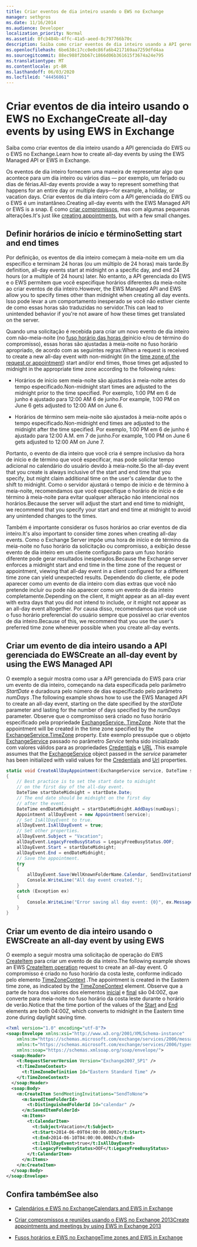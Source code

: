 ```yaml
---
title: Criar eventos de dia inteiro usando o EWS no Exchange
manager: sethgros
ms.date: 11/16/2014
ms.audience: Developer
localization_priority: Normal
ms.assetid: 0fcb484b-4ffc-41a5-aeed-8c797766b70c
description: Saiba como criar eventos de dia inteiro usando a API gerenciada do EWS ou o EWS no Exchange.
ms.openlocfilehash: 6be638c17cc0e0c86fa6b4217169aa7259dfd4aa
ms.sourcegitcommit: 88ec988f2bb67c1866d06b361615f3674a24e795
ms.translationtype: MT
ms.contentlocale: pt-BR
ms.lasthandoff: 06/03/2020
ms.locfileid: "44456861"
---
```

# <a name="create-all-day-events-by-using-ews-in-exchange"></a><span data-ttu-id="84f8b-103">Criar eventos de dia inteiro usando o EWS no Exchange</span><span class="sxs-lookup"><span data-stu-id="84f8b-103">Create all-day events by using EWS in Exchange</span></span>

<span data-ttu-id="84f8b-104">Saiba como criar eventos de dia inteiro usando a API gerenciada do EWS ou o EWS no Exchange.</span><span class="sxs-lookup"><span data-stu-id="84f8b-104">Learn how to create all-day events by using the EWS Managed API or EWS in Exchange.</span></span>
  
<span data-ttu-id="84f8b-105">Os eventos de dia inteiro fornecem uma maneira de representar algo que acontece para um dia inteiro ou vários dias — por exemplo, um feriado ou dias de férias.</span><span class="sxs-lookup"><span data-stu-id="84f8b-105">All-day events provide a way to represent something that happens for an entire day or multiple days—for example, a holiday, or vacation days.</span></span> <span data-ttu-id="84f8b-106">Criar eventos de dia inteiro com a API gerenciada do EWS ou o EWS é um instantâneo.</span><span class="sxs-lookup"><span data-stu-id="84f8b-106">Creating all-day events with the EWS Managed API or EWS is a snap.</span></span> <span data-ttu-id="84f8b-107">É como [criar compromissos](how-to-create-appointments-and-meetings-by-using-ews-in-exchange-2013.md), mas com algumas pequenas alterações.</span><span class="sxs-lookup"><span data-stu-id="84f8b-107">It's just like [creating appointments](how-to-create-appointments-and-meetings-by-using-ews-in-exchange-2013.md), but with a few small changes.</span></span>
  
## <a name="setting-start-and-end-times"></a><span data-ttu-id="84f8b-108">Definir horários de início e término</span><span class="sxs-lookup"><span data-stu-id="84f8b-108">Setting start and end times</span></span>

<span data-ttu-id="84f8b-109">Por definição, os eventos de dia inteiro começam à meia-noite em um dia específico e terminam 24 horas (ou um múltiplo de 24 horas) mais tarde.</span><span class="sxs-lookup"><span data-stu-id="84f8b-109">By definition, all-day events start at midnight on a specific day, and end 24 hours (or a multiple of 24 hours) later.</span></span> <span data-ttu-id="84f8b-110">No entanto, a API gerenciada do EWS e o EWS permitem que você especifique horários diferentes da meia-noite ao criar eventos de dia inteiro.</span><span class="sxs-lookup"><span data-stu-id="84f8b-110">However, the EWS Managed API and EWS allow you to specify times other than midnight when creating all day events.</span></span> <span data-ttu-id="84f8b-111">Isso pode levar a um comportamento inesperado se você não estiver ciente de como essas horas são traduzidas no servidor.</span><span class="sxs-lookup"><span data-stu-id="84f8b-111">This can lead to unintended behavior if you're not aware of how these times get translated on the server.</span></span>
  
<span data-ttu-id="84f8b-112">Quando uma solicitação é recebida para criar um novo evento de dia inteiro com não-meia-noite (no [fuso horário das horas de](time-zones-and-ews-in-exchange.md)início e/ou de término do compromisso), essas horas são ajustadas à meia-noite no fuso horário apropriado, de acordo com as seguintes regras:</span><span class="sxs-lookup"><span data-stu-id="84f8b-112">When a request is received to create a new all-day event with non-midnight (in the [time zone of the request or appointment](time-zones-and-ews-in-exchange.md)) start and/or end times, those times get adjusted to midnight in the appropriate time zone according to the following rules:</span></span>
  
- <span data-ttu-id="84f8b-113">Horários de início sem meia-noite são ajustados à meia-noite antes do tempo especificado.</span><span class="sxs-lookup"><span data-stu-id="84f8b-113">Non-midnight start times are adjusted to the midnight prior to the time specified.</span></span> <span data-ttu-id="84f8b-114">Por exemplo, 1:00 PM em 6 de junho é ajustado para 12:00 AM 6 de junho.</span><span class="sxs-lookup"><span data-stu-id="84f8b-114">For example, 1:00 PM on June 6 gets adjusted to 12:00 AM on June 6.</span></span>
    
- <span data-ttu-id="84f8b-115">Horários de término sem meia-noite são ajustados à meia-noite após o tempo especificado.</span><span class="sxs-lookup"><span data-stu-id="84f8b-115">Non-midnight end times are adjusted to the midnight after the time specified.</span></span> <span data-ttu-id="84f8b-116">Por exemplo, 1:00 PM em 6 de junho é ajustado para 12:00 A.M. em 7 de junho.</span><span class="sxs-lookup"><span data-stu-id="84f8b-116">For example, 1:00 PM on June 6 gets adjusted to 12:00 AM on June 7.</span></span>
    
<span data-ttu-id="84f8b-117">Portanto, o evento de dia inteiro que você cria é sempre inclusivo da hora de início e de término que você especificar, mas pode solicitar tempo adicional no calendário do usuário devido à meia-noite.</span><span class="sxs-lookup"><span data-stu-id="84f8b-117">So the all-day event that you create is always inclusive of the start and end time that you specify, but might claim additional time on the user's calendar due to the shift to midnight.</span></span> <span data-ttu-id="84f8b-118">Como o servidor ajustará o tempo de início e de término à meia-noite, recomendamos que você especifique o horário de início e de término à meia-noite para evitar qualquer alteração não intencional nos horários.</span><span class="sxs-lookup"><span data-stu-id="84f8b-118">Because the server will adjust the start and end time to midnight, we recommend that you specify your start and end time at midnight to avoid any unintended changes to the times.</span></span>
  
<span data-ttu-id="84f8b-119">Também é importante considerar os fusos horários ao criar eventos de dia inteiro.</span><span class="sxs-lookup"><span data-stu-id="84f8b-119">It's also important to consider time zones when creating all-day events.</span></span> <span data-ttu-id="84f8b-120">Como o Exchange Server impõe uma hora de início e de término da meia-noite no fuso horário da solicitação ou compromisso, a exibição desse evento de dia inteiro em um cliente configurado para um fuso horário diferente pode gerar resultados inesperados.</span><span class="sxs-lookup"><span data-stu-id="84f8b-120">Because the Exchange server enforces a midnight start and end time in the time zone of the request or appointment, viewing that all-day event in a client configured for a different time zone can yield unexpected results.</span></span> <span data-ttu-id="84f8b-121">Dependendo do cliente, ele pode aparecer como um evento de dia inteiro com dias extras que você não pretende incluir ou pode não aparecer como um evento de dia inteiro completamente.</span><span class="sxs-lookup"><span data-stu-id="84f8b-121">Depending on the client, it might appear as an all-day event with extra days that you did not intend to include, or it might not appear as an all-day event altogether.</span></span> <span data-ttu-id="84f8b-122">Por causa disso, recomendamos que você use o fuso horário preferencial do usuário sempre que possível ao criar eventos de dia inteiro.</span><span class="sxs-lookup"><span data-stu-id="84f8b-122">Because of this, we recommend that you use the user's preferred time zone whenever possible when you create all-day events.</span></span>
  
## <a name="create-an-all-day-event-by-using-the-ews-managed-api"></a><span data-ttu-id="84f8b-123">Criar um evento de dia inteiro usando a API gerenciada do EWS</span><span class="sxs-lookup"><span data-stu-id="84f8b-123">Create an all-day event by using the EWS Managed API</span></span>

<span data-ttu-id="84f8b-124">O exemplo a seguir mostra como usar a API gerenciada do EWS para criar um evento de dia inteiro, começando na data especificada pelo parâmetro _StartDate_ e duradoura pelo número de dias especificado pelo parâmetro _numDays_ .</span><span class="sxs-lookup"><span data-stu-id="84f8b-124">The following example shows how to use the EWS Managed API to create an all-day event, starting on the date specified by the  _startDate_ parameter and lasting for the number of days specified by the  _numDays_ parameter.</span></span> <span data-ttu-id="84f8b-125">Observe que o compromisso será criado no fuso horário especificado pela propriedade [ExchangeService. TimeZone](https://msdn.microsoft.com/library/microsoft.exchange.webservices.data.exchangeservice.timezone%28v=exchg.80%29.aspx) .</span><span class="sxs-lookup"><span data-stu-id="84f8b-125">Note that the appointment will be created in the time zone specified by the [ExchangeService.TimeZone](https://msdn.microsoft.com/library/microsoft.exchange.webservices.data.exchangeservice.timezone%28v=exchg.80%29.aspx) property.</span></span> <span data-ttu-id="84f8b-126">Este exemplo pressupõe que o objeto [ExchangeService](https://msdn.microsoft.com/library/microsoft.exchange.webservices.data.exchangeservice%28v=exchg.80%29.aspx) passado no parâmetro _Service_ tenha sido inicializado com valores válidos para as propriedades [Credentials](https://msdn.microsoft.com/library/microsoft.exchange.webservices.data.exchangeservicebase.credentials%28v=exchg.80%29.aspx) e [URL](https://msdn.microsoft.com/library/microsoft.exchange.webservices.data.exchangeservice.url%28v=exchg.80%29.aspx) .</span><span class="sxs-lookup"><span data-stu-id="84f8b-126">This example assumes that the [ExchangeService](https://msdn.microsoft.com/library/microsoft.exchange.webservices.data.exchangeservice%28v=exchg.80%29.aspx) object passed in the  _service_ parameter has been initialized with valid values for the [Credentials](https://msdn.microsoft.com/library/microsoft.exchange.webservices.data.exchangeservicebase.credentials%28v=exchg.80%29.aspx) and [Url](https://msdn.microsoft.com/library/microsoft.exchange.webservices.data.exchangeservice.url%28v=exchg.80%29.aspx) properties.</span></span> 
  
```cs
static void CreateAllDayAppointment(ExchangeService service, DateTime startDate, int numDays)
{
    // Best practice is to set the start date to midnight
    // on the first day of the all-day event.
    DateTime startDateMidnight = startDate.Date;
    // The end date should be midnight on the first day
    // after the event.
    DateTime endDateMidnight = startDateMidnight.AddDays(numDays);
    Appointment allDayEvent = new Appointment(service);
    // Set IsAllDayEvent to true.
    allDayEvent.IsAllDayEvent = true;
    // Set other properties.
    allDayEvent.Subject = "Vacation";
    allDayEvent.LegacyFreeBusyStatus = LegacyFreeBusyStatus.OOF;
    allDayEvent.Start = startDateMidnight;
    allDayEvent.End = endDateMidnight;
    // Save the appointment.
    try
    {
        allDayEvent.Save(WellKnownFolderName.Calendar, SendInvitationsMode.SendToNone);
        Console.WriteLine("All day event created.");
    }
    catch (Exception ex)
    {
        Console.WriteLine("Error saving all day event: {0}", ex.Message);
    }
}
```

## <a name="create-an-all-day-event-by-using-ews"></a><span data-ttu-id="84f8b-127">Criar um evento de dia inteiro usando o EWS</span><span class="sxs-lookup"><span data-stu-id="84f8b-127">Create an all-day event by using EWS</span></span>

<span data-ttu-id="84f8b-128">O exemplo a seguir mostra uma solicitação de operação do EWS [CreateItem](https://msdn.microsoft.com/library/78a52120-f1d0-4ed7-8748-436e554f75b6%28Office.15%29.aspx) para criar um evento de dia inteiro.</span><span class="sxs-lookup"><span data-stu-id="84f8b-128">The following example shows an EWS [CreateItem operation](https://msdn.microsoft.com/library/78a52120-f1d0-4ed7-8748-436e554f75b6%28Office.15%29.aspx) request to create an all-day event.</span></span> <span data-ttu-id="84f8b-129">O compromisso é criado no fuso horário da costa leste, conforme indicado pelo elemento [TimeZoneContext](https://msdn.microsoft.com/library/573c462b-aa1d-4ba0-8852-e3f48b26873b%28Office.15%29.aspx) .</span><span class="sxs-lookup"><span data-stu-id="84f8b-129">The appointment is created in the Eastern time zone, as indicated by the [TimeZoneContext](https://msdn.microsoft.com/library/573c462b-aa1d-4ba0-8852-e3f48b26873b%28Office.15%29.aspx) element.</span></span> <span data-ttu-id="84f8b-130">Observe que a parte de hora dos valores dos elementos [inicial](https://msdn.microsoft.com/library/7cfe9979-c893-4f9b-b3a1-8f9e17515a4b%28Office.15%29.aspx) e [final](https://msdn.microsoft.com/library/72329821-32ff-495d-b6e5-fdc011003c2e%28Office.15%29.aspx) são 04:00Z, que converte para meia-noite no fuso horário da costa leste durante o horário de verão.</span><span class="sxs-lookup"><span data-stu-id="84f8b-130">Notice that the time portion of the values of the [Start](https://msdn.microsoft.com/library/7cfe9979-c893-4f9b-b3a1-8f9e17515a4b%28Office.15%29.aspx) and [End](https://msdn.microsoft.com/library/72329821-32ff-495d-b6e5-fdc011003c2e%28Office.15%29.aspx) elements are both 04:00Z, which converts to midnight in the Eastern time zone during daylight saving time.</span></span> 
  
```XML
<?xml version="1.0" encoding="utf-8"?>
<soap:Envelope xmlns:xsi="http://www.w3.org/2001/XMLSchema-instance" 
    xmlns:m="https://schemas.microsoft.com/exchange/services/2006/messages" 
    xmlns:t="https://schemas.microsoft.com/exchange/services/2006/types" 
    xmlns:soap="https://schemas.xmlsoap.org/soap/envelope/">
  <soap:Header>
    <t:RequestServerVersion Version="Exchange2007_SP1" />
    <t:TimeZoneContext>
      <t:TimeZoneDefinition Id="Eastern Standard Time" />
    </t:TimeZoneContext>
  </soap:Header>
  <soap:Body>
    <m:CreateItem SendMeetingInvitations="SendToNone">
      <m:SavedItemFolderId>
        <t:DistinguishedFolderId Id="calendar" />
      </m:SavedItemFolderId>
      <m:Items>
        <t:CalendarItem>
          <t:Subject>Vacation</t:Subject>
          <t:Start>2014-06-09T04:00:00.000Z</t:Start>
          <t:End>2014-06-10T04:00:00.000Z</t:End>
          <t:IsAllDayEvent>true</t:IsAllDayEvent>
          <t:LegacyFreeBusyStatus>OOF</t:LegacyFreeBusyStatus>
        </t:CalendarItem>
      </m:Items>
    </m:CreateItem>
  </soap:Body>
</soap:Envelope>
```

## <a name="see-also"></a><span data-ttu-id="84f8b-131">Confira também</span><span class="sxs-lookup"><span data-stu-id="84f8b-131">See also</span></span>


- [<span data-ttu-id="84f8b-132">Calendários e EWS no Exchange</span><span class="sxs-lookup"><span data-stu-id="84f8b-132">Calendars and EWS in Exchange</span></span>](calendars-and-ews-in-exchange.md)
    
- [<span data-ttu-id="84f8b-133">Criar compromissos e reuniões usando o EWS no Exchange 2013</span><span class="sxs-lookup"><span data-stu-id="84f8b-133">Create appointments and meetings by using EWS in Exchange 2013</span></span>](how-to-create-appointments-and-meetings-by-using-ews-in-exchange-2013.md)
    
- [<span data-ttu-id="84f8b-134">Fusos horários e EWS no Exchange</span><span class="sxs-lookup"><span data-stu-id="84f8b-134">Time zones and EWS in Exchange</span></span>](time-zones-and-ews-in-exchange.md)
    

